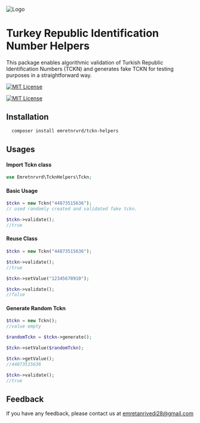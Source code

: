 
![Logo](https://lh3.googleusercontent.com/fife/APg5EObw5iV1IFl8GDTFQ5jzBtpG67pK__5A1lL2zUfTPnkkO941u7yIJVVK9VAQDLjgBQcv7Rx1dFxlFzs0OZHlkR3MKD6SXcM3zKNgJDl74yUlhZ48w-mLsPdpYnIr4726r6T4ZBfsum3_LG5rfmKGtbC7UuylTNTNocfx4_W0h4at5wA0g9OiiVScAPqe9rSU8rJatjwg7vu4D68RKxm03aTf1g7E-Ugi6GUwJ3gZHraKNbGNJxWA9_nYhVCKniMwGE0DJqat53gnmak1GX_m2EGg9DU4lN7BgZE_JesHHTs2VnOPvfdes_pk_t3eIbGvs_tHYuLV-So9Poco12Xd6UQU78evIMdI9-weou0IBumnU9QloiWRA385zzxNeIwEDStfyXC5-ACz3GBS0yKHM1SBB53poWQ8U5TLaqmRVosakCRJVAr6BAWEBtSEr46k5jySJ9glOB0XA2PMKRjIqH9z2kjBY58Sw9e_lYv0UnuWPddZ5FSfas0mvHDCY9pVfcvrUdOZwJOndJyaPvn6KcPOMJirJP5vnQtNtqQLB7ksfa5WxHapkqoT6YbHYahKrZizjaSy4y91lOSiRNe1Lv-8DAbTLjBj9tHhCwvjojPGw6um6eDacLmGFVbiEU-NAnTRiUNl_6rS0j7mMVjierg8zUs0Fa1-NmbbJGCpWp5in5JhWnHt2GgAr9uZZedJ9JxUL6WHxVWn1CkIc9Lnd498A609HNF3CYErKnx1B7sIR7PhLDsK3aoxKe0iTimD1ZU8A8F35OIxJLWNnIoFU1XTFl6H0bmmUCJ35odwzwrAPF6v3A63se5tvUR0AXqZqV6qTLUqdEtOFeea6CTy94VGzO1-K1sENBvU9aEVAAqh5dXPD-dc9sFs0saT7tkauX4BmylByeXmnoA_LsvTQ7zFxqs8HOlDGrDJOiNCPet9Ymjw_xC0hoKy48ATrNveDl6o1yvMb4Ve3lCITAyEqLqc1JfmVRQWdYUobOxDGoyQqWdMWdY=w1920-h881)


# Turkey Republic Identification Number Helpers

This package enables algorithmic validation of Turkish Republic Identification Numbers (TCKN) and generates fake TCKN for testing purposes in a straightforward way.

[![MIT License](https://img.shields.io/badge/License-MIT-green.svg)](https://choosealicense.com/licenses/mit/)

[![MIT License](https://img.shields.io/badge/PHP-%5E7.4-blue)](https://prototype.php.net/versions/7.4.0/)






## Installation

```bash 
  composer install emretnrvrd/tckn-helpers
```

## Usages

#### Import Tckn class
```php
use Emretnrvrd\TcknHelpers\Tckn;
```

#### Basic Usage
```php
$tckn = new Tckn("44873515636");
// used randomly created and validated fake tckn.

$tckn->validate(); 
//true
```


#### Reuse Class
```php
$tckn = new Tckn("44873515636");

$tckn->validate(); 
//true

$tckn->setValue("12345678910");

$tckn->validate();
//false
```

#### Generate Random Tckn
```php
$tckn = new Tckn();
//value empty

$randomTckn = $tckn->generate();

$tckn->setValue($randomTckn);

$tckn->getValue(); 
//44873515636

$tckn->validate();
//true
```
## Feedback

If you have any feedback, please contact us at emretanrivedi28@gmail.com
  